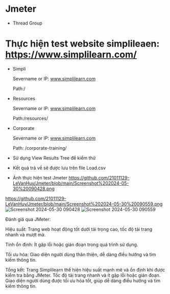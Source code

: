 # Jmeter
- Thread Group
# Thực hiện test website simplileaen: https://www.simplilearn.com/
  + Simpli
    
    Severname or IP: www.simplilearn.com
    
    Path:/


  + Resources
    
    Severname or IP: www.simplilearn.com
    
    Path:/resources/

  + Corporate
    
    Severname or IP: www.simplilearn.com
 
    Path: /corporate-training/
    
 - Sử dụng View Results Tree để kiểm thử
   
 - Kết quả trả về sẽ được lưu trên file Load.csv

- Ảnh thực hiện test Jmeter
https://github.com/21011129-LeVanHuy/Jmeter/blob/main/Screenshot%202024-05-30%20090428.png

https://github.com/21011129-LeVanHuy/Jmeter/blob/main/Screenshot%202024-05-30%20090559.png
![Screenshot 2024-05-30 090428](https://github.com/21011129-LeVanHuy/Jmeter/assets/97326396/c32a45f0-9473-4133-8a60-85f494160b53)
![Screenshot 2024-05-30 090559](https://github.com/21011129-LeVanHuy/Jmeter/assets/97326396/65da0f8c-55bb-40c7-830f-a424fc698ece)


Đánh giá qua JMeter:

Hiệu suất: Trang web hoạt động tốt dưới tải trọng cao, tốc độ tải trang nhanh và mượt mà.

Tính ổn định: Ít gặp lỗi hoặc gián đoạn trong quá trình sử dụng.

Tối ưu hóa: Giao diện người dùng thân thiện, dễ dàng điều hướng và tìm kiếm thông tin.

Tổng kết: Trang Simplilearn thể hiện hiệu suất mạnh mẽ và ổn định khi được kiểm tra bằng JMeter. Tốc độ tải trang nhanh và ít gặp lỗi hoặc gián đoạn. Giao diện người dùng được tối ưu hóa tốt, giúp dễ dàng điều hướng và tìm kiếm thông tin. 
